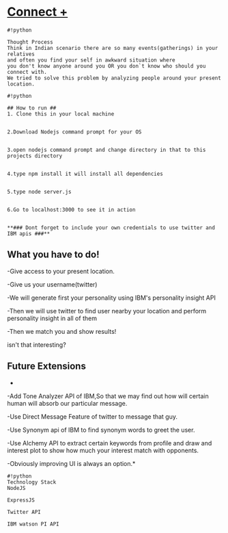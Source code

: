 # [Connect +](http://connectplus.mybluemix.net) #


```
#!python

Thought Process 
Think in Indian scenario there are so many events(gatherings) in your relatives 
and often you find your self in awkward situation where 
you don't know anyone around you OR you don`t know who should you connect with.
We tried to solve this problem by analyzing people around your present location.
```


```
#!python

## How to run ##
1. Clone this in your local machine


2.Download Nodejs command prompt for your OS


3.open nodejs command prompt and change directory in that to this projects directory


4.type npm install it will install all dependencies


5.type node server.js


6.Go to localhost:3000 to see it in action


**### Dont forget to include your own credentials to use twitter and IBM apis ###**
```

## What you have to do! ##
-Give access to your present location.

-Give us your username(twitter)

-We will generate first your personality using IBM's personality insight API

-Then we will use twitter to find user nearby your location and perform personality insight in all of them

-Then we match you and show results!

 isn't that interesting?
## Future Extensions ##
*
-Add Tone Analyzer API of IBM,So that we may find out how will certain human will absorb our particular message.

-Use Direct Message Feature of twitter to message that guy.

-Use Synonym api of IBM to find synonym words to greet the user.

-Use Alchemy API to extract certain keywords from profile and draw and interest plot to show how much 
your interest match with opponents.

-Obviously improving UI is always an option.*


```
#!python
Technology Stack 
NodeJS

ExpressJS

Twitter API

IBM watson PI API

```